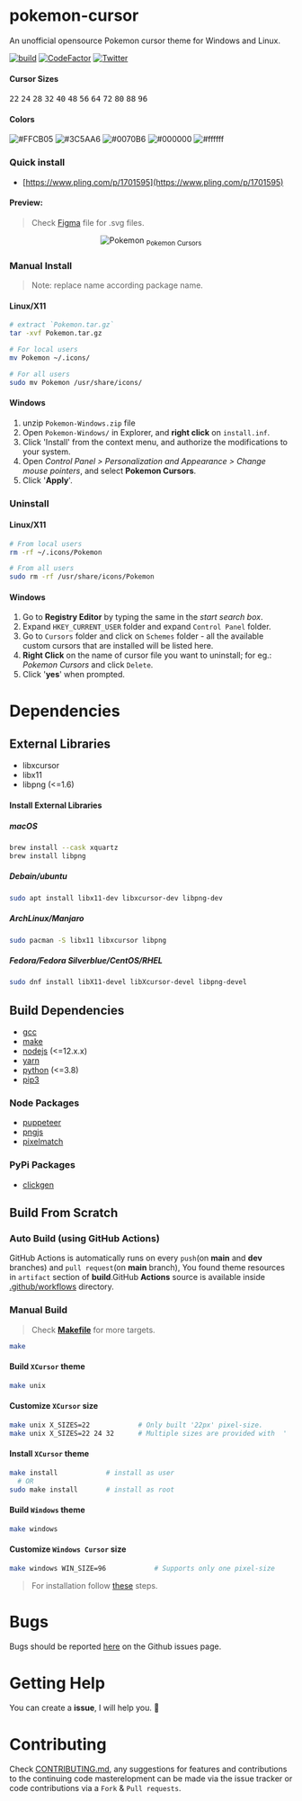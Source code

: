 # pokemon-cursor

An unofficial opensource Pokemon cursor theme for Windows and Linux.

[![build](https://github.com/ful1e5/pokemon-cursor/actions/workflows/build.yml/badge.svg)](https://github.com/ful1e5/pokemon-cursor/actions/workflows/build.yml)
[![CodeFactor](https://www.codefactor.io/repository/github/ful1e5/pokemon-cursor/badge)](https://www.codefactor.io/repository/github/ful1e5/pokemon-cursor)
[![Twitter](https://img.shields.io/badge/twitter-ful1e5-blue)](https://twitter.com/ful1e5)

#### Cursor Sizes

<kbd>22</kbd>
<kbd>24</kbd>
<kbd>28</kbd>
<kbd>32</kbd>
<kbd>40</kbd>
<kbd>48</kbd>
<kbd>56</kbd>
<kbd>64</kbd>
<kbd>72</kbd>
<kbd>80</kbd>
<kbd>88</kbd>
<kbd>96</kbd>

#### Colors

![#FFCB05](https://imgur.com/Q3Y7xFo.png)
![#3C5AA6](https://imgur.com/rlKmamu.png)
![#0070B6](https://imgur.com/epcnFzB.png)
![#000000](https://imgur.com/ScBWhdE.png)
![#ffffff](https://imgur.com/AiR8P8t.png)

### Quick install

- [https://www.pling.com/p/1701595](https://www.pling.com/p/1701595)

#### Preview:

> Check [Figma](https://www.figma.com/file/OoAFKT3u1HkzSe74QrLarQ/pokemon-cursor?node-id=0%3A1) file for .svg files.

<p align="center">
  <img title="Pokemon" src="https://imgur.com/Xhm2xgS.png">
  </img>
  <sub>Pokemon Cursors</sub>
</p>

### Manual Install

> Note: replace name according package name.

#### Linux/X11

```bash
# extract `Pokemon.tar.gz`
tar -xvf Pokemon.tar.gz

# For local users
mv Pokemon ~/.icons/

# For all users
sudo mv Pokemon /usr/share/icons/
```

#### Windows

1. unzip `Pokemon-Windows.zip` file
2. Open `Pokemon-Windows/` in Explorer, and **right click** on `install.inf`.
3. Click 'Install' from the context menu, and authorize the modifications to your system.
4. Open _Control Panel > Personalization and Appearance > Change mouse pointers_, and select **Pokemon Cursors**.
5. Click '**Apply**'.

### Uninstall

#### Linux/X11

```bash
# From local users
rm -rf ~/.icons/Pokemon

# From all users
sudo rm -rf /usr/share/icons/Pokemon
```

#### Windows

1. Go to **Registry Editor** by typing the same in the _start search box_.
2. Expand `HKEY_CURRENT_USER` folder and expand `Control Panel` folder.
3. Go to `Cursors` folder and click on `Schemes` folder - all the available custom cursors that are installed will be listed here.
4. **Right Click** on the name of cursor file you want to uninstall; for eg.: _Pokemon Cursors_ and click `Delete`.
5. Click '**yes**' when prompted.

# Dependencies

## External Libraries

- libxcursor
- libx11
- libpng (<=1.6)

#### Install External Libraries

##### macOS

```bash
brew install --cask xquartz
brew install libpng
```

##### Debain/ubuntu

```bash
sudo apt install libx11-dev libxcursor-dev libpng-dev
```

##### ArchLinux/Manjaro

```bash
sudo pacman -S libx11 libxcursor libpng
```

##### Fedora/Fedora Silverblue/CentOS/RHEL

```bash
sudo dnf install libX11-devel libXcursor-devel libpng-devel
```

## Build Dependencies

- [gcc](https://gcc.gnu.org/install/)
- [make](https://www.gnu.org/software/make/)
- [nodejs](https://nodejs.org/en/) (<=12.x.x)
- [yarn](https://classic.yarnpkg.com/en/docs/install/)
- [python](https://www.python.org/downloads/) (<=3.8)
- [pip3](https://pip.pypa.io/en/stable/installing/)

### Node Packages

- [puppeteer](https://www.npmjs.com/package/puppeteer)
- [pngjs](https://www.npmjs.com/package/pngjs)
- [pixelmatch](https://www.npmjs.com/package/pixelmatch)

### PyPi Packages

- [clickgen](https://pypi.org/project/clickgen/s)

## Build From Scratch

### Auto Build (using GitHub Actions)

GitHub Actions is automatically runs on every `push`(on **main** and **dev** branches) and `pull request`(on **main** branch), You found theme resources in `artifact` section of **build**.GitHub **Actions** source is available inside [.github/workflows](https://github.com/ful1e5/pokemon-cursor/tree/main/.github/workflows) directory.

### Manual Build

> Check **[Makefile](./Makefile)** for more targets.

```bash
make
```

#### Build `XCursor` theme

```bash
make unix
```

#### Customize `XCursor` size

```bash
make unix X_SIZES=22            # Only built '22px' pixel-size.
make unix X_SIZES=22 24 32      # Multiple sizes are provided with  ' '(Space)
```

#### Install `XCursor` theme

```bash
make install            # install as user
  # OR
sudo make install       # install as root
```

#### Build `Windows` theme

```bash
make windows
```

#### Customize `Windows Cursor` size

```bash
make windows WIN_SIZE=96            # Supports only one pixel-size
```

> For installation follow [these](#windows) steps.

# Bugs

Bugs should be reported [here](https://github.com/ful1e5/pokemon-cursor/issues) on the Github issues page.

# Getting Help

You can create a **issue**, I will help you. 🙂

# Contributing

Check [CONTRIBUTING.md](CONTRIBUTING.md), any suggestions for features and contributions to the continuing code masterelopment can be made via the issue tracker or code contributions via a `Fork` & `Pull requests`.
